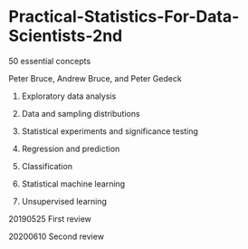 # Practical-Statistics-For-Data-Scientists-2nd

50 essential concepts 

Peter Bruce, Andrew Bruce, and Peter Gedeck

1. Exploratory data analysis

2. Data and sampling distributions

3. Statistical experiments and significance testing 

4. Regression and prediction

5. Classification

6. Statistical machine learning 

7. Unsupervised learning 

20190525 First review

20200610 Second review
